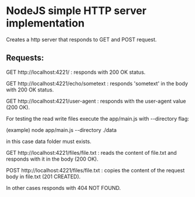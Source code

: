 # NodeJS simple HTTP server implementation

Creates a http server that responds to GET and POST request.

## Requests:
   GET http://localhost:4221/ : responds with 200 OK status.
   
   GET http://localhost:4221/echo/sometext : responds 'sometext' in the body with 200 OK status.
   
   GET http://localhost:4221/user-agent : responds with the user-agent value (200 OK).

   For testing the read write files execute the app/main.js with --directory flag:
   
   (example)   node app/main.js --directory ./data 
   
   in this case data folder must exists.
      
   GET http://localhost:4221/files/file.txt : reads the content of file.txt and responds with it in the body (200 OK).
   
   POST http://localhost:4221/files/file.txt : copies the content of the request body in file.txt (201 CREATED).

   In other cases responds with 404 NOT FOUND.

